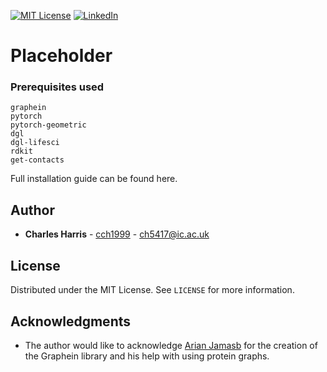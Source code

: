 [![MIT License](https://img.shields.io/github/license/othneildrew/Best-README-Template.svg?style=flat-square)](https://github.com/cch1999/protein-stability/blob/master/LICENSE)
[![LinkedIn](https://img.shields.io/badge/-LinkedIn-black.svg?style=flat-square&logo=linkedin&colorB=555)](https://www.linkedin.com/in/charlie-harris-388285156/)


# Placeholder




### Prerequisites used

```
graphein
pytorch
pytorch-geometric
dgl
dgl-lifesci
rdkit
get-contacts
```

Full installation guide can be found here.

## Author

* **Charles Harris** - [cch1999](https://github.com/cch1999) - ch5417@ic.ac.uk

## License

Distributed under the MIT License. See `LICENSE` for more information.

## Acknowledgments

* The author would like to acknowledge [Arian Jamasb](https://github.com/a-r-j) for the creation of the Graphein library and his help with using protein graphs.
